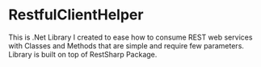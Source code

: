 # RestfulClientHelper
This is .Net Library I created to ease how to consume REST web services with Classes and Methods that are simple and require few parameters. Library is built on top of RestSharp Package.
